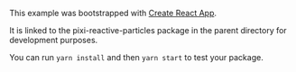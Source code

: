 This example was bootstrapped with [Create React App](https://github.com/facebook/create-react-app).

It is linked to the pixi-reactive-particles package in the parent directory for development purposes.

You can run `yarn install` and then `yarn start` to test your package.
